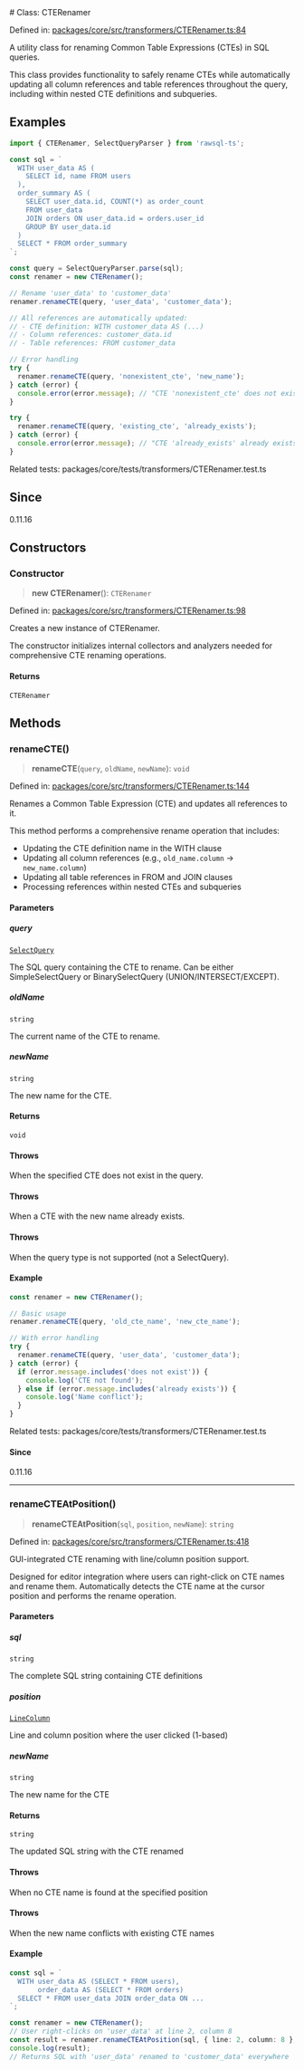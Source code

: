 <div v-pre>
# Class: CTERenamer

Defined in: [packages/core/src/transformers/CTERenamer.ts:84](https://github.com/mk3008/rawsql-ts/blob/3b53f17d700cf976ce5c49b674a04b41eeb14c40/packages/core/src/transformers/CTERenamer.ts#L84)

A utility class for renaming Common Table Expressions (CTEs) in SQL queries.

This class provides functionality to safely rename CTEs while automatically updating
all column references and table references throughout the query, including within
nested CTE definitions and subqueries.

## Examples

```typescript
import { CTERenamer, SelectQueryParser } from 'rawsql-ts';

const sql = `
  WITH user_data AS (
    SELECT id, name FROM users
  ),
  order_summary AS (
    SELECT user_data.id, COUNT(*) as order_count
    FROM user_data
    JOIN orders ON user_data.id = orders.user_id
    GROUP BY user_data.id
  )
  SELECT * FROM order_summary
`;

const query = SelectQueryParser.parse(sql);
const renamer = new CTERenamer();

// Rename 'user_data' to 'customer_data'
renamer.renameCTE(query, 'user_data', 'customer_data');

// All references are automatically updated:
// - CTE definition: WITH customer_data AS (...)
// - Column references: customer_data.id
// - Table references: FROM customer_data
```

```typescript
// Error handling
try {
  renamer.renameCTE(query, 'nonexistent_cte', 'new_name');
} catch (error) {
  console.error(error.message); // "CTE 'nonexistent_cte' does not exist"
}

try {
  renamer.renameCTE(query, 'existing_cte', 'already_exists');
} catch (error) {
  console.error(error.message); // "CTE 'already_exists' already exists"
}
```

Related tests: packages/core/tests/transformers/CTERenamer.test.ts

## Since

0.11.16

## Constructors

### Constructor

> **new CTERenamer**(): `CTERenamer`

Defined in: [packages/core/src/transformers/CTERenamer.ts:98](https://github.com/mk3008/rawsql-ts/blob/3b53f17d700cf976ce5c49b674a04b41eeb14c40/packages/core/src/transformers/CTERenamer.ts#L98)

Creates a new instance of CTERenamer.

The constructor initializes internal collectors and analyzers needed for
comprehensive CTE renaming operations.

#### Returns

`CTERenamer`

## Methods

### renameCTE()

> **renameCTE**(`query`, `oldName`, `newName`): `void`

Defined in: [packages/core/src/transformers/CTERenamer.ts:144](https://github.com/mk3008/rawsql-ts/blob/3b53f17d700cf976ce5c49b674a04b41eeb14c40/packages/core/src/transformers/CTERenamer.ts#L144)

Renames a Common Table Expression (CTE) and updates all references to it.

This method performs a comprehensive rename operation that includes:
- Updating the CTE definition name in the WITH clause
- Updating all column references (e.g., `old_name.column` -> `new_name.column`)
- Updating all table references in FROM and JOIN clauses
- Processing references within nested CTEs and subqueries

#### Parameters

##### query

[`SelectQuery`](../interfaces/SelectQuery.md)

The SQL query containing the CTE to rename. Can be either SimpleSelectQuery or BinarySelectQuery (UNION/INTERSECT/EXCEPT).

##### oldName

`string`

The current name of the CTE to rename.

##### newName

`string`

The new name for the CTE.

#### Returns

`void`

#### Throws

When the specified CTE does not exist in the query.

#### Throws

When a CTE with the new name already exists.

#### Throws

When the query type is not supported (not a SelectQuery).

#### Example

```typescript
const renamer = new CTERenamer();

// Basic usage
renamer.renameCTE(query, 'old_cte_name', 'new_cte_name');

// With error handling
try {
  renamer.renameCTE(query, 'user_data', 'customer_data');
} catch (error) {
  if (error.message.includes('does not exist')) {
    console.log('CTE not found');
  } else if (error.message.includes('already exists')) {
    console.log('Name conflict');
  }
}
```

Related tests: packages/core/tests/transformers/CTERenamer.test.ts

#### Since

0.11.16

***

### renameCTEAtPosition()

> **renameCTEAtPosition**(`sql`, `position`, `newName`): `string`

Defined in: [packages/core/src/transformers/CTERenamer.ts:418](https://github.com/mk3008/rawsql-ts/blob/3b53f17d700cf976ce5c49b674a04b41eeb14c40/packages/core/src/transformers/CTERenamer.ts#L418)

GUI-integrated CTE renaming with line/column position support.

Designed for editor integration where users can right-click on CTE names
and rename them. Automatically detects the CTE name at the cursor position
and performs the rename operation.

#### Parameters

##### sql

`string`

The complete SQL string containing CTE definitions

##### position

[`LineColumn`](../interfaces/LineColumn.md)

Line and column position where the user clicked (1-based)

##### newName

`string`

The new name for the CTE

#### Returns

`string`

The updated SQL string with the CTE renamed

#### Throws

When no CTE name is found at the specified position

#### Throws

When the new name conflicts with existing CTE names

#### Example

```typescript
const sql = `
  WITH user_data AS (SELECT * FROM users),
       order_data AS (SELECT * FROM orders)
  SELECT * FROM user_data JOIN order_data ON ...
`;

const renamer = new CTERenamer();
// User right-clicks on 'user_data' at line 2, column 8
const result = renamer.renameCTEAtPosition(sql, { line: 2, column: 8 }, 'customer_data');
console.log(result);
// Returns SQL with 'user_data' renamed to 'customer_data' everywhere
```
</div>
